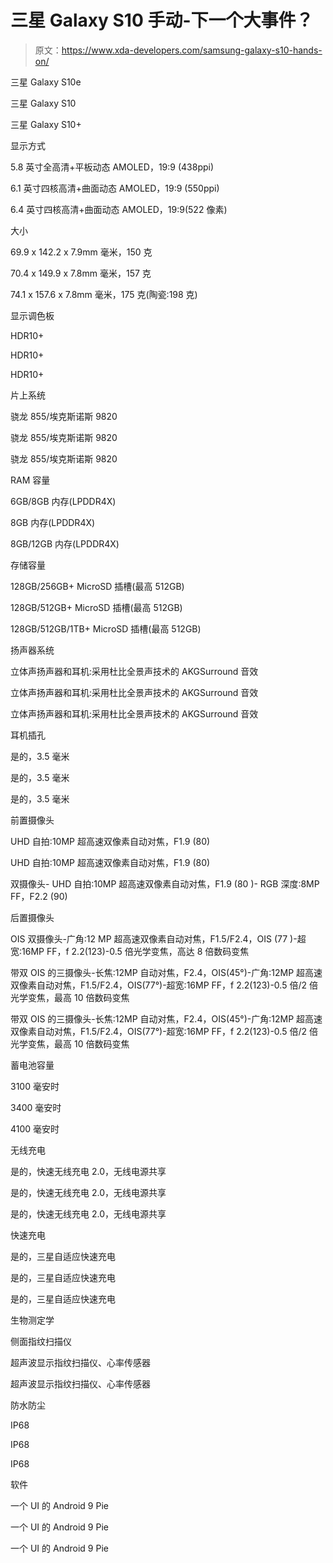 # 三星 Galaxy S10 手动-下一个大事件？

> 原文：<https://www.xda-developers.com/samsung-galaxy-s10-hands-on/>

三星 Galaxy S10e

三星 Galaxy S10

三星 Galaxy S10+

显示方式

5.8 英寸全高清+平板动态 AMOLED，19:9 (438ppi)

6.1 英寸四核高清+曲面动态 AMOLED，19:9 (550ppi)

6.4 英寸四核高清+曲面动态 AMOLED，19:9(522 像素)

大小

69.9 x 142.2 x 7.9mm 毫米，150 克

70.4 x 149.9 x 7.8mm 毫米，157 克

74.1 x 157.6 x 7.8mm 毫米，175 克(陶瓷:198 克)

显示调色板

HDR10+

HDR10+

HDR10+

片上系统

骁龙 855/埃克斯诺斯 9820

骁龙 855/埃克斯诺斯 9820

骁龙 855/埃克斯诺斯 9820

RAM 容量

6GB/8GB 内存(LPDDR4X)

8GB 内存(LPDDR4X)

8GB/12GB 内存(LPDDR4X)

存储容量

128GB/256GB+ MicroSD 插槽(最高 512GB)

128GB/512GB+ MicroSD 插槽(最高 512GB)

128GB/512GB/1TB+ MicroSD 插槽(最高 512GB)

扬声器系统

立体声扬声器和耳机:采用杜比全景声技术的 AKGSurround 音效

立体声扬声器和耳机:采用杜比全景声技术的 AKGSurround 音效

立体声扬声器和耳机:采用杜比全景声技术的 AKGSurround 音效

耳机插孔

是的，3.5 毫米

是的，3.5 毫米

是的，3.5 毫米

前置摄像头

UHD 自拍:10MP 超高速双像素自动对焦，F1.9 (80)

UHD 自拍:10MP 超高速双像素自动对焦，F1.9 (80)

双摄像头- UHD 自拍:10MP 超高速双像素自动对焦，F1.9 (80 )- RGB 深度:8MP FF，F2.2 (90)

后置摄像头

OIS 双摄像头-广角:12 MP 超高速双像素自动对焦，F1.5/F2.4，OIS (77 )-超宽:16MP FF，f 2.2(123)-0.5 倍光学变焦，高达 8 倍数码变焦

带双 OIS 的三摄像头-长焦:12MP 自动对焦，F2.4，OIS(45°)-广角:12MP 超高速双像素自动对焦，F1.5/F2.4，OIS(77°)-超宽:16MP FF，f 2.2(123)-0.5 倍/2 倍光学变焦，最高 10 倍数码变焦

带双 OIS 的三摄像头-长焦:12MP 自动对焦，F2.4，OIS(45°)-广角:12MP 超高速双像素自动对焦，F1.5/F2.4，OIS(77°)-超宽:16MP FF，f 2.2(123)-0.5 倍/2 倍光学变焦，最高 10 倍数码变焦

蓄电池容量

3100 毫安时

3400 毫安时

4100 毫安时

无线充电

是的，快速无线充电 2.0，无线电源共享

是的，快速无线充电 2.0，无线电源共享

是的，快速无线充电 2.0，无线电源共享

快速充电

是的，三星自适应快速充电

是的，三星自适应快速充电

是的，三星自适应快速充电

生物测定学

侧面指纹扫描仪

超声波显示指纹扫描仪、心率传感器

超声波显示指纹扫描仪、心率传感器

防水防尘

IP68

IP68

IP68

软件

一个 UI 的 Android 9 Pie

一个 UI 的 Android 9 Pie

一个 UI 的 Android 9 Pie